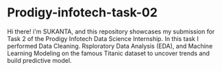 # Prodigy-infotech-task-02
Hi there!
i'm SUKANTA, and this repository showcases my submission for Task 2 of the Prodigy Infotech Data Science Internship. In this task I performed Data Cleaning. Rsploratory Data Analysis (EDA), and Machine Learning Modeling on the famous Titanic dataset to uncover trends and build predictive model.
